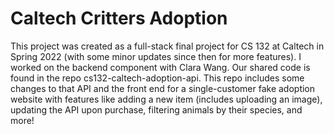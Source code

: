 # Caltech Critters Adoption
This project was created as a full-stack final project for CS 132 at Caltech in 
Spring 2022 (with some minor updates since then for more features). I worked on 
the backend component with Clara Wang. Our shared code is found in the repo 
cs132-caltech-adoption-api. This repo includes some changes to that API and the 
front end for a single-customer fake adoption website with features like adding 
a new item (includes uploading an image), updating the API upon purchase, 
filtering animals by their species, and more! 
